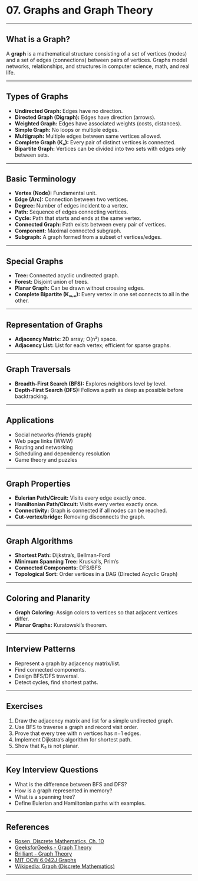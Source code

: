# 07. Graphs and Graph Theory

---

## What is a Graph?

A **graph** is a mathematical structure consisting of a set of vertices (nodes) and a set of edges (connections) between pairs of vertices. Graphs model networks, relationships, and structures in computer science, math, and real life.

---

## Types of Graphs

- **Undirected Graph:** Edges have no direction.
- **Directed Graph (Digraph):** Edges have direction (arrows).
- **Weighted Graph:** Edges have associated weights (costs, distances).
- **Simple Graph:** No loops or multiple edges.
- **Multigraph:** Multiple edges between same vertices allowed.
- **Complete Graph (Kₙ):** Every pair of distinct vertices is connected.
- **Bipartite Graph:** Vertices can be divided into two sets with edges only between sets.

---

## Basic Terminology

- **Vertex (Node):** Fundamental unit.
- **Edge (Arc):** Connection between two vertices.
- **Degree:** Number of edges incident to a vertex.
- **Path:** Sequence of edges connecting vertices.
- **Cycle:** Path that starts and ends at the same vertex.
- **Connected Graph:** Path exists between every pair of vertices.
- **Component:** Maximal connected subgraph.
- **Subgraph:** A graph formed from a subset of vertices/edges.

---

## Special Graphs

- **Tree:** Connected acyclic undirected graph.
- **Forest:** Disjoint union of trees.
- **Planar Graph:** Can be drawn without crossing edges.
- **Complete Bipartite (Kₘ,ₙ):** Every vertex in one set connects to all in the other.

---

## Representation of Graphs

- **Adjacency Matrix:** 2D array; O(n²) space.
- **Adjacency List:** List for each vertex; efficient for sparse graphs.

---

## Graph Traversals

- **Breadth-First Search (BFS):** Explores neighbors level by level.
- **Depth-First Search (DFS):** Follows a path as deep as possible before backtracking.

---

## Applications

- Social networks (friends graph)
- Web page links (WWW)
- Routing and networking
- Scheduling and dependency resolution
- Game theory and puzzles

---

## Graph Properties

- **Eulerian Path/Circuit:** Visits every edge exactly once.
- **Hamiltonian Path/Circuit:** Visits every vertex exactly once.
- **Connectivity:** Graph is connected if all nodes can be reached.
- **Cut-vertex/bridge:** Removing disconnects the graph.

---

## Graph Algorithms

- **Shortest Path:** Dijkstra’s, Bellman-Ford
- **Minimum Spanning Tree:** Kruskal’s, Prim’s
- **Connected Components:** DFS/BFS
- **Topological Sort:** Order vertices in a DAG (Directed Acyclic Graph)

---

## Coloring and Planarity

- **Graph Coloring:** Assign colors to vertices so that adjacent vertices differ.
- **Planar Graphs:** Kuratowski’s theorem.

---

## Interview Patterns

- Represent a graph by adjacency matrix/list.
- Find connected components.
- Design BFS/DFS traversal.
- Detect cycles, find shortest paths.

---

## Exercises

1. Draw the adjacency matrix and list for a simple undirected graph.
2. Use BFS to traverse a graph and record visit order.
3. Prove that every tree with n vertices has n−1 edges.
4. Implement Dijkstra’s algorithm for shortest path.
5. Show that K₅ is not planar.

---

## Key Interview Questions

- What is the difference between BFS and DFS?
- How is a graph represented in memory?
- What is a spanning tree?
- Define Eulerian and Hamiltonian paths with examples.

---

## References

- [Rosen, Discrete Mathematics, Ch. 10](https://www.mheducation.com/highered/product/discrete-mathematics-its-applications-rosen/M9780073383095.html)
- [GeeksforGeeks - Graph Theory](https://www.geeksforgeeks.org/graph-data-structure-and-algorithms/)
- [Brilliant - Graph Theory](https://brilliant.org/wiki/graph-theory/)
- [MIT OCW 6.042J Graphs](https://ocw.mit.edu/courses/electrical-engineering-and-computer-science/6-042j-mathematics-for-computer-science-fall-2010/resources/lecture-notes/MIT6_042JF10_lec17.pdf)
- [Wikipedia: Graph (Discrete Mathematics)](https://en.wikipedia.org/wiki/Graph_(discrete_mathematics))

---
